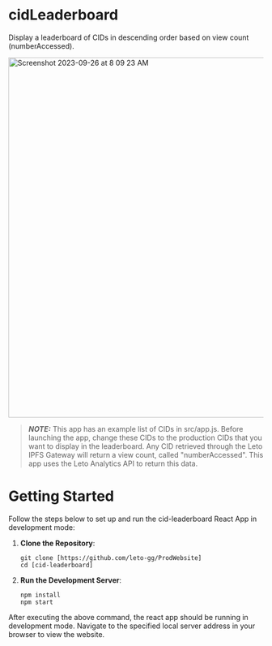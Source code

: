 # cidLeaderboard
Display a leaderboard of CIDs in descending order based on view count (numberAccessed).


<img width="710" alt="Screenshot 2023-09-26 at 8 09 23 AM" src="https://github.com/galaxyxtwo/cidLeaderboard/assets/90220293/1ca36b07-73a7-4eb5-b213-c72e9037403a">


> **_NOTE:_** This app has an example list of CIDs in src/app.js. Before launching the app, change these CIDs to the production CIDs that you want to display in the leaderboard. Any CID retrieved through the Leto IPFS Gateway will return a view count, called "numberAccessed". This app uses the Leto Analytics API to return this data. 


# Getting Started
Follow the steps below to set up and run the cid-leaderboard React App in development mode:

1. **Clone the Repository**:
  
    ```
    git clone [https://github.com/leto-gg/ProdWebsite]
    cd [cid-leaderboard]
    ```



2. **Run the Development Server**:
    ```
    npm install
    npm start
    ```

After executing the above command, the react app should be running in development mode. Navigate to the specified local server address in your browser to view the website.
